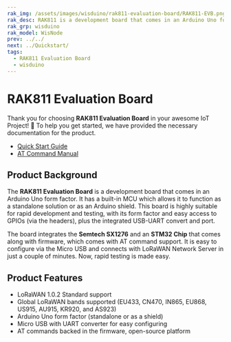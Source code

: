 ```yaml
---
rak_img: /assets/images/wisduino/rak811-evaluation-board/RAK811-EVB.png
rak_desc: RAK811 is a development board that comes in an Arduino Uno form factor. The built-in MCU allows the module to function both as an Arduino Uno shield or a standalone solution making it highly suitable for rapid development and testing.
rak_grp: wisduino
rak_model: WisNode
prev: ../../
next: ../Quickstart/
tags:
  - RAK811 Evaluation Board
  - wisduino
---
```


# RAK811 Evaluation Board

Thank you for choosing **RAK811 Evaluation Board** in your awesome IoT Project! 🎉 To help you get started, we have provided the necessary documentation for the product.

* [Quick Start Guide](../Quickstart/)
* [AT Command Manual](../AT-Command-Manual/)



## Product Background

The **RAK811 Evaluation Board** is a development board that comes in an Arduino Uno form factor. It has a built-in MCU which allows it to function as a standalone solution or as an Arduino shield. This board is highly suitable for rapid development and testing, with its form factor and easy access to GPIOs (via the headers), plus the integrated USB-UART convert and port.

The board integrates the **Semtech SX1276** and an **STM32 Chip** that comes along with firmware, which comes with AT command support. It is easy to configure via the Micro USB and connects with LoRaWAN Network Server in just a couple of minutes. Now, rapid testing is made easy.



## Product Features

- LoRaWAN 1.0.2 Standard support
- Global LoRaWAN bands supported (EU433, CN470, IN865, EU868, US915, AU915, KR920, and AS923)
- Arduino Uno form factor (standalone or as a shield)
- Micro USB with UART converter for easy configuring
- AT commands backed in the firmware, open-source platform
